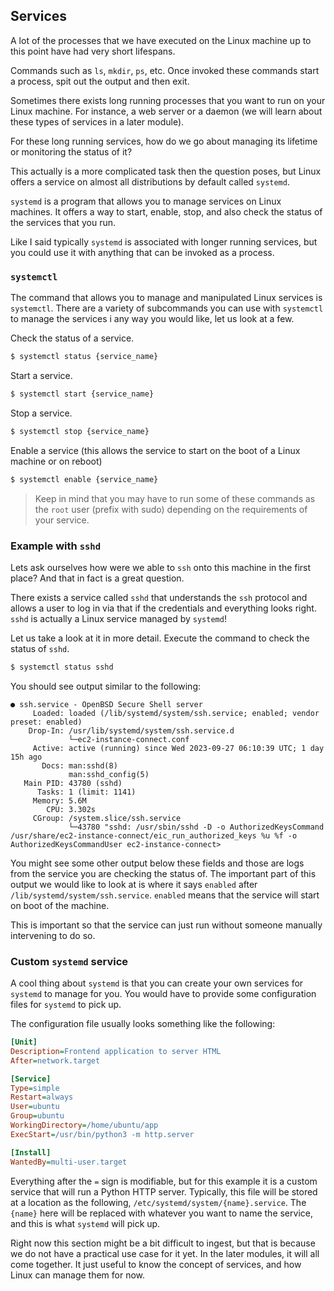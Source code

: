 ## Services
 
A lot of the processes that we have executed on the Linux machine up to this point have had very short lifespans.

Commands such as `ls`, `mkdir`, `ps`, etc. Once invoked these commands start a process, spit out the output and then exit.

Sometimes there exists long running processes that you want to run on your Linux machine. For instance, a web server or a daemon (we will learn about these types of services in a later module).

For these long running services, how do we go about managing its lifetime or monitoring the status of it?

This actually is a more complicated task then the question poses, but Linux offers a service on almost all distributions by default called `systemd`.

`systemd` is a program that allows you to manage services on Linux machines. It offers a way to start, enable, stop, and also check the status of the services that you run.

Like I said typically `systemd` is associated with longer running services, but you could use it with anything that can be invoked as a process.

### `systemctl`

The command that allows you to manage and manipulated Linux services is `systemctl`. There are a variety of subcommands you can use with `systemctl` to manage the services i any way you would like, let us look at a few.

Check the status of a service.

```bash
$ systemctl status {service_name}
```

Start a service.

```bash
$ systemctl start {service_name}
```

Stop a service.

```bash
$ systemctl stop {service_name}
```

Enable a service (this allows the service to start on the boot of a Linux machine or on reboot)

```bash
$ systemctl enable {service_name}
```

> Keep in mind that you may have to run some of these commands as the `root` user (prefix with sudo) depending on the requirements
> of your service.

### Example with `sshd`

Lets ask ourselves how were we able to `ssh` onto this machine in the first place? And that in fact is a great question.

There exists a service called `sshd` that understands the `ssh` protocol and allows a user to log in via that if the credentials and everything looks right. `sshd` is actually a Linux service managed by `systemd`!

Let us take a look at it in more detail. Execute the command to check the status of `sshd`.

```bash
$ systemctl status sshd
```

You should see output similar to the following:

```
● ssh.service - OpenBSD Secure Shell server
     Loaded: loaded (/lib/systemd/system/ssh.service; enabled; vendor preset: enabled)
    Drop-In: /usr/lib/systemd/system/ssh.service.d
             └─ec2-instance-connect.conf
     Active: active (running) since Wed 2023-09-27 06:10:39 UTC; 1 day 15h ago
       Docs: man:sshd(8)
             man:sshd_config(5)
   Main PID: 43780 (sshd)
      Tasks: 1 (limit: 1141)
     Memory: 5.6M
        CPU: 3.302s
     CGroup: /system.slice/ssh.service
             └─43780 "sshd: /usr/sbin/sshd -D -o AuthorizedKeysCommand /usr/share/ec2-instance-connect/eic_run_authorized_keys %u %f -o AuthorizedKeysCommandUser ec2-instance-connect>
```

You might see some other output below these fields and those are logs from the service you are checking the status of. The important part of this output we would like to look at is where it says `enabled` after `/lib/systemd/system/ssh.service`. `enabled` means that the service will start on boot of the machine.

This is important so that the service can just run without someone manually intervening to do so.

### Custom `systemd` service

A cool thing about `systemd` is that you can create your own services for `systemd` to manage for you. You would have to provide some configuration files for `systemd` to pick up.

The configuration file usually looks something like the following:

```ini
[Unit]
Description=Frontend application to server HTML
After=network.target

[Service]
Type=simple
Restart=always
User=ubuntu
Group=ubuntu
WorkingDirectory=/home/ubuntu/app
ExecStart=/usr/bin/python3 -m http.server

[Install]
WantedBy=multi-user.target
```

Everything after the `=` sign is modifiable, but for this example it is a custom service that will run a Python HTTP server. Typically, this file will be stored at a location as the following, `/etc/systemd/system/{name}.service`. The `{name}` here will be replaced with whatever you want to name the service, and this is what `systemd` will pick up.

Right now this section might be a bit difficult to ingest, but that is because we do not have a practical use case for it yet. In the later modules, it will all come together. It just useful to know the concept of services, and how Linux can manage them for now.